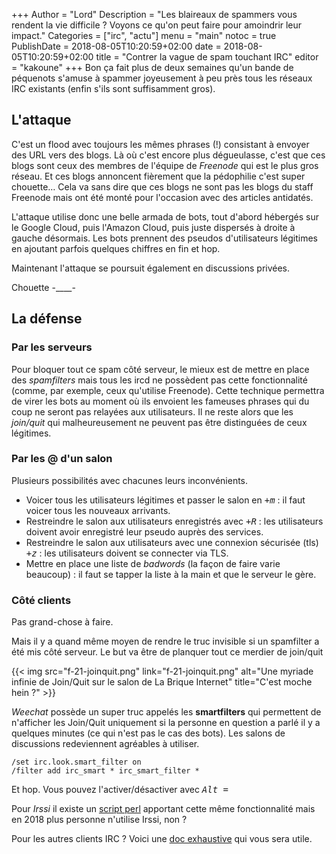 +++
Author = "Lord"
Description = "Les blaireaux de spammers vous rendent la vie difficile ? Voyons ce qu'on peut faire pour amoindrir leur impact."
Categories = ["irc", "actu"]
menu = "main"
notoc = true
PublishDate = 2018-08-05T10:20:59+02:00
date = 2018-08-05T10:20:59+02:00
title = "Contrer la vague de spam touchant IRC"
editor = "kakoune"
+++
Bon ça fait plus de deux semaines qu'un bande de péquenots s'amuse à spammer joyeusement à peu près tous les réseaux IRC existants (enfin s'ils sont suffisamment gros).

## L'attaque
C'est un flood avec toujours les mêmes phrases (!) consistant à envoyer des URL vers des blogs.
Là où c'est encore plus dégueulasse, c'est que ces blogs sont ceux des membres de l'équipe de *Freenode* qui est le plus gros réseau.
Et ces blogs annoncent fièrement que la pédophilie c'est super chouette…
Cela va sans dire que ces blogs ne sont pas les blogs du staff Freenode mais ont été monté pour l'occasion avec des articles antidatés.

L'attaque utilise donc une belle armada de bots, tout d'abord hébergés sur le Google Cloud, puis l'Amazon Cloud, puis juste dispersés à droite à gauche désormais.
Les bots prennent des pseudos d'utilisateurs légitimes en ajoutant parfois quelques chiffres en fin et hop.

Maintenant l'attaque se poursuit également en discussions privées.

Chouette -____-

## La défense
### Par les serveurs
Pour bloquer tout ce spam côté serveur, le mieux est de mettre en place des *spamfilters* mais tous les ircd ne possèdent pas cette fonctionnalité (comme, par exemple, ceux qu'utilise Freenode).
Cette technique permettra de virer les bots au moment où ils envoient les fameuses phrases qui du coup ne seront pas relayées aux utilisateurs.
Il ne reste alors que les *join/quit* qui malheureusement ne peuvent pas être distinguées de ceux légitimes.

### Par les @ d'un salon
Plusieurs possibilités avec chacunes leurs inconvénients.

  - Voicer tous les utilisateurs légitimes et passer le salon en *<samp>+m</samp>* : il faut voicer tous les nouveaux arrivants.
  - Restreindre le salon aux utilisateurs enregistrés avec *<samp>+R</samp>* : les utilisateurs doivent avoir enregistré leur pseudo auprès des services.
  - Restreindre le salon aux utilisateurs avec une connexion sécurisée (tls) *<samp>+z</samp>* : les utilisateurs doivent se connecter via TLS.
  - Mettre en place une liste de *badwords* (la façon de faire varie beaucoup) : il faut se tapper la liste à la main et que le serveur le gère.

### Côté clients
Pas grand-chose à faire.

Mais il y a quand même moyen de rendre le truc invisible si un spamfilter a été mis côté serveur.
Le but va être de planquer tout ce merdier de join/quit

{{< img src="f-21-joinquit.png" link="f-21-joinquit.png" alt="Une myriade infinie de Join/Quit sur le salon de La Brique Internet" title="C'est moche hein ?" >}}

*Weechat* possède un super truc appelés les **smartfilters** qui permettent de n'afficher les Join/Quit uniquement si la personne en question a parlé il y a quelques minutes (ce qui n'est pas le cas des bots).
Les salons de discussions redeviennent agréables à utiliser.

    /set irc.look.smart_filter on
    /filter add irc_smart * irc_smart_filter *

Et hop.
Vous pouvez l'activer/désactiver avec *<samp>Alt =</samp>*

Pour *Irssi* il existe un [script perl](https://github.com/lifeforms/irssi-smartfilter) apportant cette même fonctionnalité mais en 2018 plus personne n'utilise Irssi, non ?

Pour les autres clients IRC ?
Voici une [doc exhaustive](https://weechat.org/files/doc/stable/weechat_quickstart.fr.html) qui vous sera utile.
